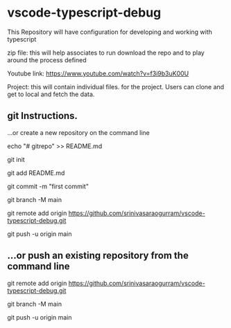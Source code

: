 # vscode-typescript-debug
This Repository will have configuration for developing and working with typescript

zip file: this will help associates to run download the repo and to play around the process defined

Youtube link:
https://www.youtube.com/watch?v=f3i9b3uK00U

Project:
this will contain individual files. for the project. Users can clone and get to local and fetch the data.


git Instructions.
-----------------

…or create a new repository on the command line

echo "# gitrepo" >> README.md

git init

git add README.md

git commit -m "first commit"

git branch -M main

git remote add origin https://github.com/srinivasaraogurram/vscode-typescript-debug.git

git push -u origin main



…or push an existing repository from the command line
--------------------------------------------------------

git remote add origin https://github.com/srinivasaraogurram/vscode-typescript-debug.git

git branch -M main

git push -u origin main
